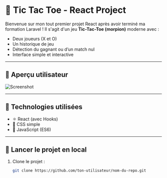 

# 🧠 Tic Tac Toe - React Project

Bienvenue sur mon tout premier projet React après avoir terminé ma formation Laravel ! Il s'agit d'un jeu **Tic-Tac-Toe (morpion)** moderne avec :
- Deux joueurs (X et O)
- Un historique de jeu
- Détection du gagnant ou d’un match nul
- Interface simple et interactive

---

## 📸 Aperçu utilisateur

![Screenshot](./screenshot.png) <!-- Tu peux ajouter un screenshot du jeu ici -->

---

## 🧰 Technologies utilisées

- ⚛️ React (avec Hooks)
- 🎨 CSS simple
- 📝 JavaScript (ES6)

---

## 🚀 Lancer le projet en local

1. Clone le projet :
   ```bash
   git clone https://github.com/ton-utilisateur/nom-du-repo.git
